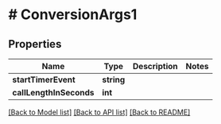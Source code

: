 # # ConversionArgs1

## Properties

Name | Type | Description | Notes
------------ | ------------- | ------------- | -------------
**startTimerEvent** | **string** |  |
**callLengthInSeconds** | **int** |  |

[[Back to Model list]](../../README.md#models) [[Back to API list]](../../README.md#endpoints) [[Back to README]](../../README.md)
